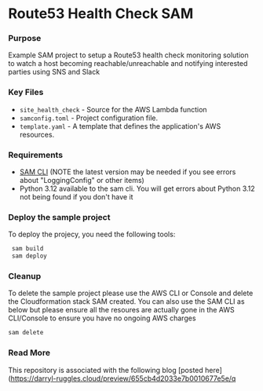 # Route53 Health Check SAM

### Purpose
Example SAM project to setup a Route53 health check monitoring solution to watch a host becoming reachable/unreachable and notifying interested parties using SNS and Slack

### Key Files

- `site_health_check` - Source for the AWS Lambda function
- `samconfig.toml` - Project configuration file.
- `template.yaml` - A template that defines the application's AWS resources.

### Requirements

-   [SAM CLI](https://docs.aws.amazon.com/serverless-application-model/latest/developerguide/install-sam-cli.html) (NOTE the latest version may be needed if you see errors about "LoggingConfig" or other items)
-   Python 3.12 available to the sam cli. You will get errors about Python 3.12 not being found if you don't have it

### Deploy the sample project

To deploy the projecy, you need the following tools:

```bash
 sam build
 sam deploy
```

### Cleanup

To delete the sample project please use the AWS CLI or Console and delete the Cloudformation stack SAM created. You can also use the SAM CLI as below but please ensure all the resoures are actually gone in the AWS CLI/Console to ensure you have no ongoing AWS charges

```bash
sam delete
```

### Read More

This repository is associated with the following blog [posted here](https://darryl-ruggles.cloud/preview/655cb4d2033e7b0010677e5e/q